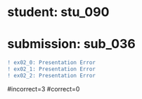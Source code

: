 # student: stu_090
# submission: sub_036

```diff
! ex02_0: Presentation Error
! ex02_1: Presentation Error
! ex02_2: Presentation Error
```
#incorrect=3
#correct=0
